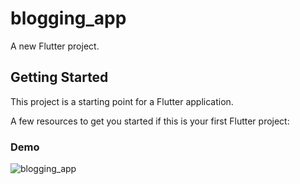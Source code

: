 # blogging_app

A new Flutter project.

## Getting Started

This project is a starting point for a Flutter application.

A few resources to get you started if this is your first Flutter project:

### Demo
![blogging_app](https://github.com/Anas-313/Blogging_App/assets/93598723/10fd3ebb-74ef-44ef-94ef-186858140a86)
